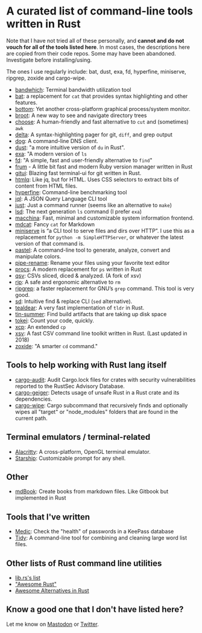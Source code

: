 # A curated list of command-line tools written in Rust

Note that I have not tried all of these personally, and **cannot and do not vouch for all of the tools listed here**. In most cases, the descriptions here are copied from their code repos. Some may have been abandoned. Investigate before installing/using.

The ones I use regularly include: bat, dust, exa, fd, hyperfine, miniserve, ripgrep, zoxide and cargo-wipe.

- [bandwhich](https://github.com/imsnif/bandwhich): Terminal bandwidth utilization tool 
- [bat](https://github.com/sharkdp/bat): a replacement for `cat` that provides syntax highlighting and other features. 
- [bottom](https://github.com/ClementTsang/bottom): Yet another cross-platform graphical process/system monitor. 
- [broot](https://github.com/Canop/broot): A new way to see and navigate directory trees
- [choose](https://github.com/theryangeary/choose): A human-friendly and fast alternative to `cut` and (sometimes) `awk`
- [delta](https://github.com/dandavison/delta): A syntax-highlighting pager for git, `diff`, and grep output 
- [dog](https://github.com/ogham/dog): A command-line DNS client. 
- [dust](https://github.com/bootandy/dust): "a more intuitive version of `du` in Rust".
- [exa](https://the.exa.website/): "A modern version of `ls`
- [fd](https://github.com/sharkdp/fd): "A simple, fast and user-friendly alternative to `find`"
- [frum](https://github.com/TaKO8Ki/frum) - A little bit fast and modern Ruby version manager written in Rust
- [gitui](https://github.com/extrawurst/gitui): Blazing fast terminal-ui for git written in Rust.
- [htmlq](https://github.com/mgdm/htmlq): Like jq, but for HTML. Uses CSS selectors to extract bits of content from HTML files.
- [hyperfine](https://github.com/sharkdp/hyperfine): Command-line benchmarking tool
- [jql](https://github.com/yamafaktory/jql): A JSON Query Language CLI tool
- [just](https://github.com/casey/just): Just a command runner (seems like an alternative to `make`)
- [lsd](https://github.com/Peltoche/lsd): The next generation `ls` command (I prefer `exa`)
- [macchina](https://github.com/macchina-cli/macchina): Fast, minimal and customizable system information frontend.
- [mdcat](https://github.com/lunaryorn/mdcat): Fancy `cat` for Markdown
- [miniserve](https://github.com/svenstaro/miniserve) is “a CLI tool to serve files and dirs over HTTP”. I use this as a replacement for `python -m SimpleHTTPServer`, or whatever the latest version of that command is.
- [pastel](https://github.com/sharkdp/pastel): A command-line tool to generate, analyze, convert and manipulate colors.
- [pipe-rename](https://github.com/marcusbuffett/pipe-rename): Rename your files using your favorite text editor 
- [procs](https://github.com/dalance/procs): A modern replacement for `ps` written in Rust
- [qsv](https://github.com/jqnatividad/qsv): CSVs sliced, diced & analyzed. (A fork of xsv)
- [rip](https://github.com/nivekuil/rip): A safe and ergonomic alternative to `rm`
- [ripgrep](https://github.com/BurntSushi/ripgrep): a faster replacement for GNU’s `grep` command. This tool is very good.
- [sd](https://github.com/chmln/sd): Intuitive find & replace CLI (`sed` alternative).
- [tealdear](https://github.com/dbrgn/tealdeer): A very fast implementation of `tldr` in Rust. 
- [tin-summer](https://github.com/vmchale/tin-summer): Find build artifacts that are taking up disk space 
- [tokei](https://github.com/XAMPPRocky/tokei): Count your code, quickly. 
- [xcp](https://github.com/tarka/xcp): An extended `cp` 
- [xsv](https://github.com/BurntSushi/xsv): A fast CSV command line toolkit written in Rust. (Last updated in 2018)
- [zoxide](https://github.com/ajeetdsouza/zoxide): "A smarter `cd` command."

## Tools to help working with Rust lang itself

- [cargo-audit](https://github.com/RustSec/rustsec/tree/main/cargo-audit): Audit Cargo.lock files for crates with security vulnerabilities reported to the RustSec Advisory Database.
- [cargo-geiger](https://github.com/rust-secure-code/cargo-geiger): Detects usage of unsafe Rust in a Rust crate and its dependencies. 
- [cargo-wipe](https://github.com/mihai-dinculescu/cargo-wipe): Cargo subcommand that recursively finds and optionally wipes all "target" or "node_modules" folders that are found in the current path. 

## Terminal emulators / terminal-related

- [Alacritty](https://github.com/alacritty/alacritty): A cross-platform, OpenGL terminal emulator. 
- [Starship](https://starship.rs/): Customizable prompt for any shell.

## Other

- [mdBook](https://github.com/rust-lang/mdBook): Create books from markdown files. Like Gitbook but implemented in Rust 

## Tools that I've written

- [Medic](https://github.com/sts10/medic): Check the "health" of passwords in a KeePass database 
- [Tidy](https://github.com/sts10/tidy): A command-line tool for combining and cleaning large word list files.

## Other lists of Rust command line utilities

- [lib.rs's list](https://lib.rs/command-line-utilities)
- ["Awesome Rust"](https://github.com/rust-unofficial/awesome-rust)
- [Awesome Alternatives in Rust](https://github.com/TaKO8Ki/awesome-alternatives-in-rust)

## Know a good one that I don't have listed here?

Let me know on [Mastodon](https://octodon.social/@schlink) or [Twitter](https://twitter.com/sts10/).
